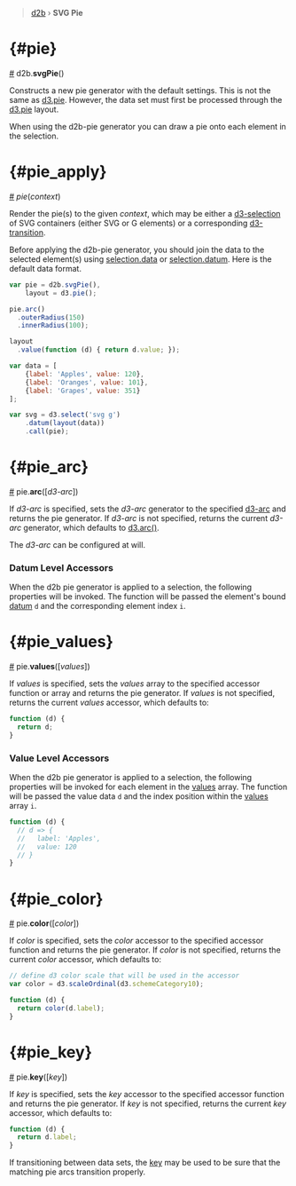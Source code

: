 > [d2b](../README.md) › **SVG Pie**

# {#pie}
[#](#pie) d2b.**svgPie**()

Constructs a new pie generator with the default settings. This is not the same as [d3.pie](https;//github.com/d3/d3-shape#pie). However, the data set must first be processed through the [d3.pie](https;//github.com/d3/d3-shape#pie) layout.

When using the d2b-pie generator you can draw a pie onto each element in the selection.

# {#pie_apply}
[#](#pie_apply) *pie*(*context*)

Render the pie(s) to the given *context*, which may be either a [d3-selection](https;//github.com/d3/d3-selection) of SVG containers (either SVG or G elements) or a corresponding [d3-transition](https;//github.com/d3/d3-transition).

Before applying the d2b-pie generator, you should join the data to the selected element(s) using [selection.data](https;//github.com/d3/d3-selection#selection_data) or [selection.datum](https;//github.com/d3/d3-selection#selection_datum). Here is the default data format.

```javascript
var pie = d2b.svgPie(),
    layout = d3.pie();

pie.arc()
  .outerRadius(150)
  .innerRadius(100);

layout
  .value(function (d) { return d.value; });

var data = [
    {label: 'Apples', value: 120},
    {label: 'Oranges', value: 101},
    {label: 'Grapes', value: 351}
];    

var svg = d3.select('svg g')
	.datum(layout(data))
	.call(pie);
```

# {#pie_arc}
[#](#pie_arc) pie.**arc**([*d3-arc*])

If *d3-arc* is specified, sets the *d3-arc* generator to the specified [d3-arc](https;//github.com/d3/d3-shape/blob/master/README.md#stack) and returns the pie generator. If *d3-arc* is not specified, returns the current *d3-arc* generator, which defaults to [d3.arc()](https;//github.com/d3/d3-shape/blob/master/README.md#arc).

The *d3-arc* can be configured at will.

### Datum Level Accessors

When the d2b pie generator is applied to a selection, the following properties will be invoked. The function will be passed the element's bound [datum](https;//github.com/d3/d3-selection#selection_datum) `d` and the corresponding element index `i`.

# {#pie_values}
[#](#pie_values) pie.**values**([*values*])

If *values* is specified, sets the *values* array to the specified accessor function or array and returns the pie generator. If *values* is not specified, returns the current *values* accessor, which defaults to:

```javascript
function (d) {
  return d;
}
```

### Value Level Accessors

When the d2b pie generator is applied to a selection, the following properties will be invoked for each element in the [values](#pie_values) array. The function will be passed the value data `d` and the index position within the [values](#bubble_pack_children) array `i`.

```javascript
function (d) {
  // d => {
  //   label: 'Apples',
  //   value: 120
  // }
}
```

# {#pie_color}
[#](#pie_color) pie.**color**([*color*])

If *color* is specified, sets the *color* accessor to the specified accessor function and returns the pie generator. If *color* is not specified, returns the current *color* accessor, which defaults to:

```javascript
// define d3 color scale that will be used in the accessor
var color = d3.scaleOrdinal(d3.schemeCategory10);

function (d) {
  return color(d.label);
}
```

# {#pie_key}
[#](#pie_key) pie.**key**([*key*])

If *key* is specified, sets the *key* accessor to the specified accessor function and returns the pie generator. If *key* is not specified, returns the current *key* accessor, which defaults to:

```javascript
function (d) {
  return d.label;
}
```

If transitioning between data sets, the [key](#pie_key) may be used to be sure that the matching pie arcs transition properly.
